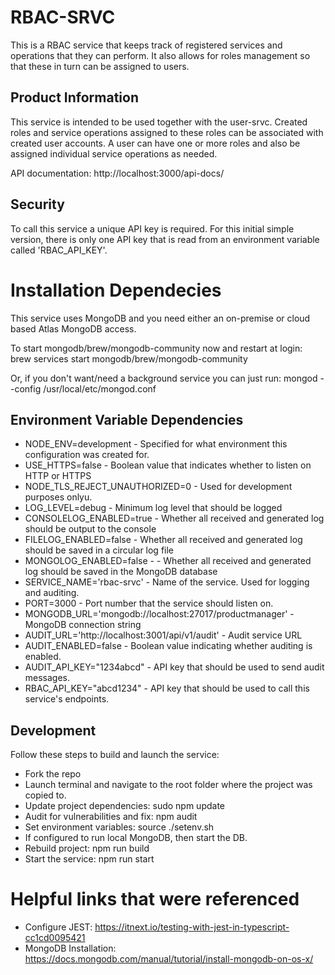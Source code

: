 # RBAC-SRVC

This is a RBAC service that keeps track of registered services and operations that they can perform.
It also allows for roles management so that these in turn can be assigned to users.

## Product Information

This service is intended to be used together with the user-srvc. Created roles and service operations
assigned to these roles can be associated with created user accounts. A user can have one or more
roles and also be assigned individual service operations as needed.

API documentation: http://localhost:3000/api-docs/

## Security

To call this service a unique API key is required. For this initial simple version, there is only one
API key that is read from an environment variable called 'RBAC_API_KEY'.

# Installation Dependecies

This service uses MongoDB and you need either an on-premise or cloud based Atlas MongoDB access.

To start mongodb/brew/mongodb-community now and restart at login:
brew services start mongodb/brew/mongodb-community

Or, if you don't want/need a background service you can just run:
mongod --config /usr/local/etc/mongod.conf

## Environment Variable Dependencies

-   NODE_ENV=development - Specified for what environment this configuration was created for.
-   USE_HTTPS=false - Boolean value that indicates whether to listen on HTTP or HTTPS
-   NODE_TLS_REJECT_UNAUTHORIZED=0 - Used for development purposes onlyu.
-   LOG_LEVEL=debug - Minimum log level that should be logged
-   CONSOLELOG_ENABLED=true - Whether all received and generated log should be output to the console
-   FILELOG_ENABLED=false - Whether all received and generated log should be saved in a circular log file
-   MONGOLOG_ENABLED=false - - Whether all received and generated log should be saved in the MongoDB database
-   SERVICE_NAME='rbac-srvc' - Name of the service. Used for logging and auditing.
-   PORT=3000 - Port number that the service should listen on.
-   MONGODB_URL='mongodb://localhost:27017/productmanager' - MongoDB connection string
-   AUDIT_URL='http://localhost:3001/api/v1/audit' - Audit service URL
-   AUDIT_ENABLED=false - Boolean value indicating whether auditing is enabled.
-   AUDIT_API_KEY="1234abcd" - API key that should be used to send audit messages.
-   RBAC_API_KEY="abcd1234" - API key that should be used to call this service's endpoints.

## Development

Follow these steps to build and launch the service:

-   Fork the repo
-   Launch terminal and navigate to the root folder where the project was copied to.
-   Update project dependencies: sudo npm update
-   Audit for vulnerabilities and fix: npm audit
-   Set environment variables: source ./setenv.sh
-   If configured to run local MongoDB, then start the DB.
-   Rebuild project: npm run build
-   Start the service: npm run start

# Helpful links that were referenced

-   Configure JEST: https://itnext.io/testing-with-jest-in-typescript-cc1cd0095421
-   MongoDB Installation: https://docs.mongodb.com/manual/tutorial/install-mongodb-on-os-x/
